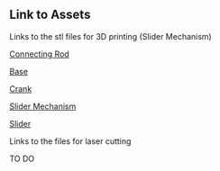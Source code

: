 ## Link to Assets

Links to the stl files for 3D printing (Slider Mechanism)

[Connecting Rod](https://drive.google.com/file/d/13bx2AFQBkW5Mj_QZogoVsFYyxZ1VkfZP/view?usp=sharing)

[Base](https://drive.google.com/file/d/18FmFoLwoQYJARwS0YUmkMX5Ynj6GiOIz/view?usp=sharing)

[Crank](https://drive.google.com/file/d/1NimW1tdXTv9_-IkQB_BTkUsI5A9mMKzB/view?usp=sharing)

[Slider Mechanism](https://drive.google.com/file/d/1SCAIMeT9X3_Pk1p736YGaqOeUYXEU4AY/view?usp=sharing)

[Slider](https://drive.google.com/file/d/1YNvmU1gFPExyR7pfyBol2Z7WOtIpD-BV/view?usp=sharing)

Links to the files for laser cutting 

TO DO
